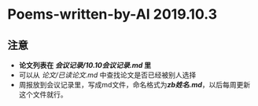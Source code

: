 # Poems-written-by-AI 2019.10.3  
## 注意
- **论文列表在 *会议记录/10.10会议记录.md* 里**  
- 可以从 *论文/已读论文.md* 中查找论文是否已经被别人选择  
- 周报放到会议记录里，写成md文件，命名格式为***zb姓名.md***，以后每周更新这个文件就行。
